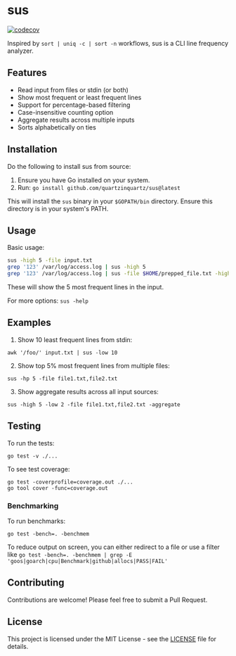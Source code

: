 # sus

[![codecov](https://codecov.io/github/quartzinquartz/sus/graph/badge.svg?token=3ONODB7RK5)](https://codecov.io/github/quartzinquartz/sus)

Inspired by `sort | uniq -c | sort -n` workflows, sus is a CLI line frequency analyzer.

## Features

- Read input from files or stdin (or both)
- Show most frequent or least frequent lines
- Support for percentage-based filtering
- Case-insensitive counting option
- Aggregate results across multiple inputs
- Sorts alphabetically on ties

## Installation

Do the following to install sus from source:

1. Ensure you have Go installed on your system.
2. Run: `go install github.com/quartzinquartz/sus@latest`

This will install the `sus` binary in your `$GOPATH/bin` directory. Ensure this directory is in your system's PATH.

## Usage

Basic usage:

```bash
sus -high 5 -file input.txt
grep '123' /var/log/access.log | sus -high 5
grep '123' /var/log/access.log | sus -file $HOME/prepped_file.txt -high 5 -aggregate
```
These will show the 5 most frequent lines in the input.

For more options: `sus -help`

## Examples

1. Show 10 least frequent lines from stdin:
```
awk '/foo/' input.txt | sus -low 10
```
2. Show top 5% most frequent lines from multiple files:
```
sus -hp 5 -file file1.txt,file2.txt
```
3. Show aggregate results across all input sources:
```
sus -high 5 -low 2 -file file1.txt,file2.txt -aggregate
```

## Testing

To run the tests:
```
go test -v ./...
```

To see test coverage:
```
go test -coverprofile=coverage.out ./...
go tool cover -func=coverage.out
```

### Benchmarking

To run benchmarks:
```
go test -bench=. -benchmem
```

To reduce output on screen, you can either redirect to a file or use a filter like `go test -bench=. -benchmem | grep -E 'goos|goarch|cpu|Benchmark|github|allocs|PASS|FAIL'`

## Contributing

Contributions are welcome! Please feel free to submit a Pull Request.

## License

This project is licensed under the MIT License - see the [LICENSE](LICENSE) file for details.
